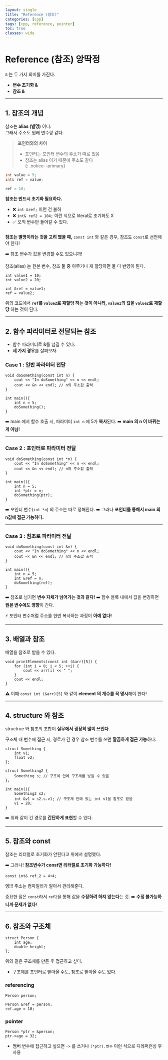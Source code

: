 ```yaml
---
layout: single
title: "Reference (참조)"
categories: [cpp]
tags: [cpp, reference, pointer]
toc: true
classes: wide
---
```


# Reference (참조) 앙딱정

`&` 는 두 가지 의미를 가진다.  

- **변수 초기화 &**  
- **참조 &**  

---

## 1. 참조의 개념  

참조는 **alias (별명)** 이다.  
그래서 주소도 원래 변수랑 같다.  

> **포인터와의 차이**  
>
> - 포인터는 포인터 변수의 주소가 따로 있음  
> - 참조는 alias 이기 때문에 주소도 같다  
> {: .notice--primary}

```c++
int value = 5;
int& ref = value;

ref = 10;
```

**참조는 반드시 초기화 필요하다.**

- ❌ `int &ref;` 이런 건 불허
- ❌ `int& ref2 = 104;` 이런 식으로 literal로 초기화도 X
- ✅ 오직 변수만 들어갈 수 있다.

```

```

**참조는 별명이라는 것을 고려 했을 때,** `const int` 와 같은 경우, 참조도 `const`로 선언해야 한다!

➡️ 참조 변수가 값을 변경할 수도 있으니까!

참조(alias) 는 원본 변수, 참조 둘 중 아무거나 재 할당하면 둘 다 반영이 된다.

```
int value1 = 10;
int value2 = 20;

int &ref = value1;
ref = value2;
```

위의 코드에서 **`ref`를 `value2`로 재할당 하는 것이 아니라, `value1`의 값을 `value2`로 재할당** 하는 것이 된다.

------

## 2. 함수 파라미터로 전달되는 참조

- 함수 파라미터로 &를 넘길 수 있다.
- **세 가지 경우**를 살펴보자.

### Case 1 : 일반 파라미터 전달

```
void doSomething(const int n) {
    cout << "In doSomething" << n << endl;
    cout << &n << endl; // n의 주소값 출력
}

int main(){
    int n = 5;
    doSomething();
}
```

➡️ main 에서 함수 호출 시, 파라미터 `int n` 에 5가 **복사**된다.
 ➡️ **main 의 n 이 바뀌는 게 아님!**

------

### Case 2 : 포인터로 파라미터 전달

```
void doSomething(const int *n) {
    cout << "In doSomething" << n << endl;
    cout << &n << endl; // n의 주소값 출력
}

int main(){
    int n = 5;
    int *ptr = n;
    doSomething(ptr);
}
```

➡️ 포인터 변수(`int *n`) 의 주소는 따로 정해진다.
 ➡️ 그러나 **포인터를 통해서 main 의 n값에 접근 가능하다.**

------

### Case 3 : 참조로 파라미터 전달

```
void doSomething(const int &n) {
    cout << "In doSomething" << n << endl;
    cout << &n << endl; // n의 주소값 출력
}

int main(){
    int n = 5;
    int &ref = n;
    doSomething(ref);
}
```

➡️ 참조로 넘기면 **변수 자체가 넘어가는 것과 같다!**
 ➡️ 함수 블록 내에서 값을 변경하면 **원본 변수에도 영향**이 간다.

⚡ 포인터 변수처럼 주소를 한번 복사하는 과정이 **아예 없다!**

------

## 3. 배열과 참조

배열을 참조로 받을 수 있다.

```
void printElements(const int (&arr)[5]) { 
    for (int i = 0; i < 5; ++i) {
        cout << arr[i] << " ";
    }
    cout << endl;
}
```

⚠️ 이때 `const int (&arr)[5]` 와 같이 **element 의 개수를 꼭 명시**해야 한다!

------

## 4. structure 와 참조

structrue 와 참조의 조합이 **실무에서 굉장히 많이 쓰인다**.

구조체 내 변수에 접근 시, 경로가 긴 경우 참조 변수를 쓰면 **깔끔하게 접근 가능**하다.

```
struct Something {
    int v1;
    float v2;
};

struct Something2 {
    Something s; // 구조체 안에 구조체를 넣을 수 있음
};

int main(){
    Something2 s2;
    int &v1 = s2.s.v1; // 구조체 안에 있는 int v1을 참조로 받음
    v1 = 20; 
}
```

➡️ 위와 같이 긴 경로를 **간단하게 표현**할 수 있다.

------

## 5. 참조와 const

참조는 리터럴로 초기화가 안된다고 위에서 설명했다.

➡️ 그러나! **참조변수가 const면 리터럴로 초기화 가능하다!**

```
const int& ref_2 = 4+4;
```

엥!!! 주소는 컴파일러가 알아서 관리해준다.

중요한 점은 `const`라서 `ref2`을 통해 값을 **수정하려 하지 않는다**는 것.
 ➡️ **수정 불가능하니까 문제가 없다!**

------

## 6. 참조와 구조체

```
struct Person {
    int age;
    double height;
};
```

위와 같은 구조체를 만든 후 접근하고 싶다.

- 구조체를 포인터로 받아올 수도, 참조로 받아올 수도 있다.

### referencing

```
Person person;

Person &ref = person;
ref.age = 10;
```

### pointer

```
Person *ptr = &person;
ptr->age = 32;
```

- 맴버 변수에 접근하고 싶으면 `->` 를 쓰거나 `(*ptr).변수` 이런 식으로 디레퍼런싱 후 사용
